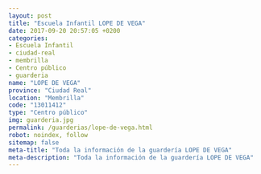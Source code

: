 ```yaml
---
layout: post
title: "Escuela Infantil LOPE DE VEGA"
date: 2017-09-20 20:57:05 +0200
categories:
- Escuela Infantil
- ciudad-real
- membrilla
- Centro público
- guarderia
name: "LOPE DE VEGA"
province: "Ciudad Real"
location: "Membrilla"
code: "13011412"
type: "Centro público"
img: guarderia.jpg
permalink: /guarderias/lope-de-vega.html
robot: noindex, follow
sitemap: false
meta-title: "Toda la información de la guardería LOPE DE VEGA"
meta-description: "Toda la información de la guardería LOPE DE VEGA"
---
```

